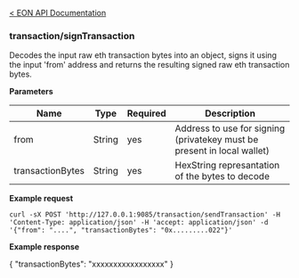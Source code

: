 [&lt; EON API Documentation](/doc/api/index.md) 
### transaction/signTransaction

Decodes the input raw eth transaction bytes into an object, signs it using the input 'from' address and returns the resulting signed raw eth transaction bytes.

**Parameters**

| Name     | Type    | Required    | Description    |
| -------- | ------- | -------     | -------        | 
| from  | String  | yes          |  Address to use for signing (privatekey must be present in local wallet)  |
| transactionBytes  | String  | yes          |  HexString represantation of the bytes to decode  |



**Example request**

    curl -sX POST 'http://127.0.0.1:9085/transaction/sendTransaction' -H 'Content-Type: application/json' -H 'accept: application/json' -d '{"from": "....", "transactionBytes": "0x.........022"}'


**Example response**

{
    "transactionBytes": "xxxxxxxxxxxxxxxxx"
}